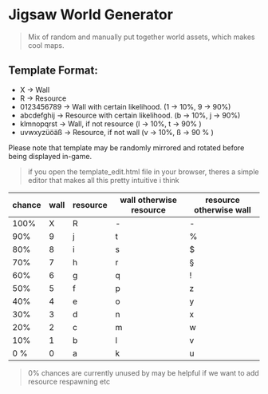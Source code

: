 # Jigsaw World Generator

> Mix of random and manually put together world assets, which makes cool maps.

## Template Format:

- X -> Wall
- R -> Resource
- 0123456789 -> Wall with certain likelihood. (1 -> 10%, 9 -> 90%)
- abcdefghij -> Resource with certain likelihood. (b -> 10%, j -> 90%)
- klmnopqrst -> Wall, if not resource (l -> 10%, t -> 90% )
- uvwxyzüöäß -> Resource, if not wall (v -> 10%, ß -> 90 % )

Please note that template may be randomly mirrored and rotated before being displayed in-game.

> if you open the template_edit.html file in your browser, theres a simple editor that makes all this pretty intuitive i think

| chance | wall | resource | wall otherwise resource | resource otherwise wall |
| ------ | ---- | -------- | ----------------------- | ----------------------- |
| 100%   | X    | R        | -                       | -                       |
| 90%    | 9    | j        | t                       | %                       |
| 80%    | 8    | i        | s                       | $                       |
| 70%    | 7    | h        | r                       | §                       |
| 60%    | 6    | g        | q                       | !                       |
| 50%    | 5    | f        | p                       | z                       |
| 40%    | 4    | e        | o                       | y                       |
| 30%    | 3    | d        | n                       | x                       |
| 20%    | 2    | c        | m                       | w                       |
| 10%    | 1    | b        | l                       | v                       |
| 0 %    | 0    | a        | k                       | u                       |

> 0% chances are currently unused by may be helpful if we want to add resource respawning etc
